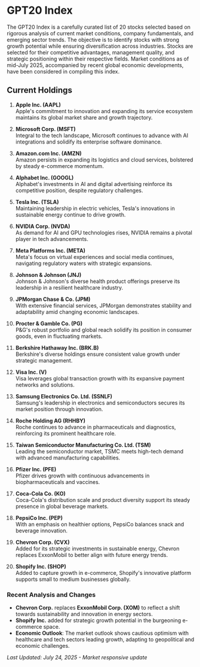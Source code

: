 # GPT20 Index

The GPT20 Index is a carefully curated list of 20 stocks selected based on rigorous analysis of current market conditions, company fundamentals, and emerging sector trends. The objective is to identify stocks with strong growth potential while ensuring diversification across industries. Stocks are selected for their competitive advantages, management quality, and strategic positioning within their respective fields. Market conditions as of mid-July 2025, accompanied by recent global economic developments, have been considered in compiling this index.

## Current Holdings

1. **Apple Inc. (AAPL)**  
   Apple's commitment to innovation and expanding its service ecosystem maintains its global market share and growth trajectory.

2. **Microsoft Corp. (MSFT)**  
   Integral to the tech landscape, Microsoft continues to advance with AI integrations and solidify its enterprise software dominance.

3. **Amazon.com Inc. (AMZN)**  
   Amazon persists in expanding its logistics and cloud services, bolstered by steady e-commerce momentum.

4. **Alphabet Inc. (GOOGL)**  
   Alphabet's investments in AI and digital advertising reinforce its competitive position, despite regulatory challenges.

5. **Tesla Inc. (TSLA)**  
   Maintaining leadership in electric vehicles, Tesla's innovations in sustainable energy continue to drive growth.

6. **NVIDIA Corp. (NVDA)**  
   As demand for AI and GPU technologies rises, NVIDIA remains a pivotal player in tech advancements.

7. **Meta Platforms Inc. (META)**  
   Meta's focus on virtual experiences and social media continues, navigating regulatory waters with strategic expansions.

8. **Johnson & Johnson (JNJ)**  
   Johnson & Johnson's diverse health product offerings preserve its leadership in a resilient healthcare industry.

9. **JPMorgan Chase & Co. (JPM)**  
   With extensive financial services, JPMorgan demonstrates stability and adaptability amid changing economic landscapes.

10. **Procter & Gamble Co. (PG)**  
    P&G's robust portfolio and global reach solidify its position in consumer goods, even in fluctuating markets.

11. **Berkshire Hathaway Inc. (BRK.B)**  
    Berkshire's diverse holdings ensure consistent value growth under strategic management.

12. **Visa Inc. (V)**  
    Visa leverages global transaction growth with its expansive payment networks and solutions.

13. **Samsung Electronics Co. Ltd. (SSNLF)**  
    Samsung's leadership in electronics and semiconductors secures its market position through innovation.

14. **Roche Holding AG (RHHBY)**  
    Roche continues to advance in pharmaceuticals and diagnostics, reinforcing its prominent healthcare role.

15. **Taiwan Semiconductor Manufacturing Co. Ltd. (TSM)**  
    Leading the semiconductor market, TSMC meets high-tech demand with advanced manufacturing capabilities.

16. **Pfizer Inc. (PFE)**  
    Pfizer drives growth with continuous advancements in biopharmaceuticals and vaccines.

17. **Coca-Cola Co. (KO)**  
    Coca-Cola's distribution scale and product diversity support its steady presence in global beverage markets.

18. **PepsiCo Inc. (PEP)**  
    With an emphasis on healthier options, PepsiCo balances snack and beverage innovation.

19. **Chevron Corp. (CVX)**  
    Added for its strategic investments in sustainable energy, Chevron replaces ExxonMobil to better align with future energy trends.

20. **Shopify Inc. (SHOP)**  
    Added to capture growth in e-commerce, Shopify's innovative platform supports small to medium businesses globally.

### Recent Analysis and Changes
- **Chevron Corp.** replaces **ExxonMobil Corp. (XOM)** to reflect a shift towards sustainability and innovation in energy sectors.
- **Shopify Inc.** added for strategic growth potential in the burgeoning e-commerce space.
- **Economic Outlook**: The market outlook shows cautious optimism with healthcare and tech sectors leading growth, adapting to geopolitical and economic challenges.

_Last Updated: July 24, 2025 - Market responsive update_
